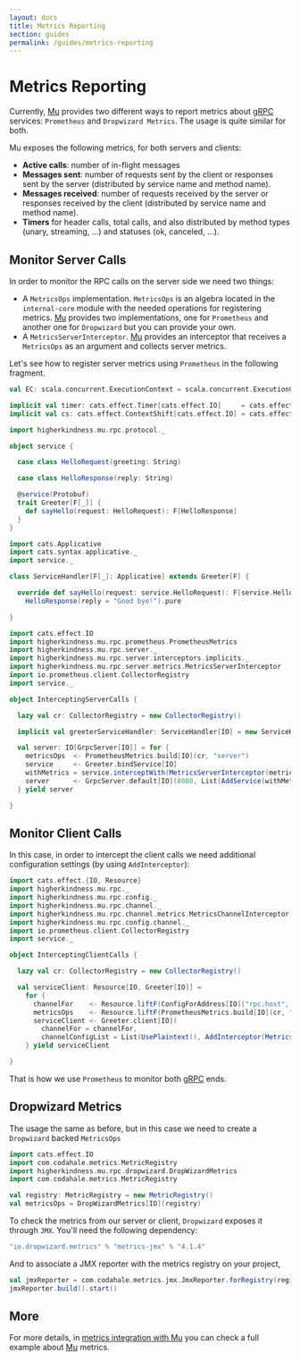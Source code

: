 ```yaml
---
layout: docs
title: Metrics Reporting
section: guides
permalink: /guides/metrics-reporting
---
```


# Metrics Reporting

Currently, [Mu] provides two different ways to report metrics about [gRPC] services: `Prometheus` and `Dropwizard Metrics`. The usage is quite similar for both.

Mu exposes the following metrics, for both servers and clients:

* **Active calls**: number of in-flight messages
* **Messages sent**: number of requests sent by the client or responses sent by the server (distributed by service name and method name).
* **Messages received**: number of requests received by the server or responses received by the client (distributed by service name and method name).
* **Timers** for header calls, total calls, and also distributed by method types (unary, streaming, …) and statuses (ok, canceled, …).

## Monitor Server Calls

In order to monitor the RPC calls on the server side we need two things:

* A `MetricsOps` implementation. `MetricsOps` is an algebra located in the `internal-core` module with the needed operations for registering metrics.
  [Mu] provides two implementations, one for `Prometheus` and another one for `Dropwizard` but you can provide your own.
* A `MetricsServerInterceptor`. [Mu] provides an interceptor that receives a `MetricsOps` as an argument and collects server metrics.

Let's see how to register server metrics using `Prometheus` in the following fragment.

```scala mdoc:invisible
val EC: scala.concurrent.ExecutionContext = scala.concurrent.ExecutionContext.Implicits.global

implicit val timer: cats.effect.Timer[cats.effect.IO]     = cats.effect.IO.timer(EC)
implicit val cs: cats.effect.ContextShift[cats.effect.IO] = cats.effect.IO.contextShift(EC)

import higherkindness.mu.rpc.protocol._

object service {

  case class HelloRequest(greeting: String)

  case class HelloResponse(reply: String)

  @service(Protobuf)
  trait Greeter[F[_]] {
    def sayHello(request: HelloRequest): F[HelloResponse]
  }
}

import cats.Applicative
import cats.syntax.applicative._
import service._

class ServiceHandler[F[_]: Applicative] extends Greeter[F] {

  override def sayHello(request: service.HelloRequest): F[service.HelloResponse] =
    HelloResponse(reply = "Good bye!").pure

}
```

```scala mdoc:silent
import cats.effect.IO
import higherkindness.mu.rpc.prometheus.PrometheusMetrics
import higherkindness.mu.rpc.server._
import higherkindness.mu.rpc.server.interceptors.implicits._
import higherkindness.mu.rpc.server.metrics.MetricsServerInterceptor
import io.prometheus.client.CollectorRegistry
import service._

object InterceptingServerCalls {

  lazy val cr: CollectorRegistry = new CollectorRegistry()

  implicit val greeterServiceHandler: ServiceHandler[IO] = new ServiceHandler[IO]

  val server: IO[GrpcServer[IO]] = for {
    metricsOps  <- PrometheusMetrics.build[IO](cr, "server")
    service     <- Greeter.bindService[IO]
    withMetrics = service.interceptWith(MetricsServerInterceptor(metricsOps))
    server      <- GrpcServer.default[IO](8080, List(AddService(withMetrics)))
  } yield server

}
```

## Monitor Client Calls

In this case, in order to intercept the client calls we need additional configuration settings (by using `AddInterceptor`):

```scala mdoc:silent
import cats.effect.{IO, Resource}
import higherkindness.mu.rpc._
import higherkindness.mu.rpc.config._
import higherkindness.mu.rpc.channel._
import higherkindness.mu.rpc.channel.metrics.MetricsChannelInterceptor
import higherkindness.mu.rpc.config.channel._
import io.prometheus.client.CollectorRegistry
import service._

object InterceptingClientCalls {

  lazy val cr: CollectorRegistry = new CollectorRegistry()

  val serviceClient: Resource[IO, Greeter[IO]] =
    for {
      channelFor    <- Resource.liftF(ConfigForAddress[IO]("rpc.host", "rpc.port"))
      metricsOps    <- Resource.liftF(PrometheusMetrics.build[IO](cr, "client"))
      serviceClient <- Greeter.client[IO](
        channelFor = channelFor,
        channelConfigList = List(UsePlaintext(), AddInterceptor(MetricsChannelInterceptor(metricsOps))))
    } yield serviceClient

}
```

That is how we use `Prometheus` to monitor both [gRPC] ends.

## Dropwizard Metrics

The usage the same as before, but in this case we need to create a `Dropwizard` backed `MetricsOps` 

```scala mdoc:silent
import cats.effect.IO
import com.codahale.metrics.MetricRegistry
import higherkindness.mu.rpc.dropwizard.DropWizardMetrics
import com.codahale.metrics.MetricRegistry

val registry: MetricRegistry = new MetricRegistry()
val metricsOps = DropWizardMetrics[IO](registry)
```

To check the metrics from our server or client, `Dropwizard` exposes it through `JMX`. You'll need the following dependency:

```sbt
"io.dropwizard.metrics" % "metrics-jmx" % "4.1.4"
```

And to associate a JMX reporter with the metrics registry on your project,

```scala mdoc:compile-only
val jmxReporter = com.codahale.metrics.jmx.JmxReporter.forRegistry(registry)
jmxReporter.build().start()
```

## More

For more details, in [metrics integration with Mu] you can check a full example about [Mu] metrics.


[metrics integration with Mu]: https://www.47deg.com/blog/metrics-integration-with-mu/
[gRPC]: https://grpc.io/
[Mu]: https://github.com/higherkindness/mu-scala

